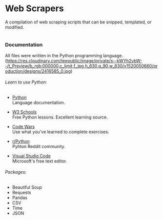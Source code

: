 # Web Scrapers
A compilation of web scraping scripts that can be snipped, templated, or modified.

#
### Documentation
All files were written in the Python programming language.  
(https://res.cloudinary.com/teepublic/image/private/s--kWYh2vbW--/t_Preview/b_rgb:000000,c_limit,f_jpg,h_630,q_90,w_630/v1520050660/production/designs/2416585_0.jpg)

###### Learn to use Python:  
   - [Python](https://www.python.org/)  
   Language documentation.  
   
   - [W3 Schools](https://www.w3schools.com/python/)    
   Free Python lessons.  Excellent learning source.  
   
   - [Code Wars](www.codewars.com)  
   Use what you've learned to complete exercises.  
   
   - [r/Python](https://www.reddit.com/r/Python/)   
   Pyhton Reddit community.  
   
   - [Visual Studio Code](https://code.visualstudio.com/)   
   Microsoft's free text editor.      
  
  
###### Packages:
- Beautiful Soup
- Requests
- Pandas
- CSV
- Time
- JSON



